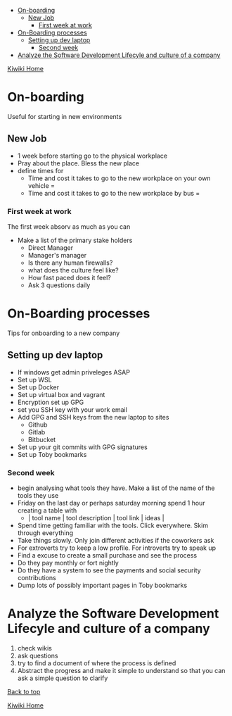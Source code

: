 - [On-boarding](#on-boarding)
  - [New Job](#new-job)
    - [First week at work](#first-week-at-work)
- [On-Boarding processes](#on-boarding-processes)
  - [Setting up dev laptop](#setting-up-dev-laptop)
    - [Second week](#second-week)
- [Analyze the Software Development Lifecyle and culture of a company](#analyze-the-software-development-lifecyle-and-culture-of-a-company)

[Kiwiki Home](/../../)
# On-boarding
Useful for starting in new environments

## New Job
- 1 week before starting go to the physical workplace
- Pray about the place. Bless the new place
- define times for
  - Time and cost it takes to go to the new workplace on your own vehicle = 
  - Time and cost it takes to go to the new workplace by bus = 

### First week at work
The first week absorv as much as you can
- Make a list of the primary stake holders
  - Direct Manager
  - Manager's manager
  - Is there any human firewalls?
  - what does the culture feel like?
  - How fast paced does it feel?
  - Ask 3 questions daily

# On-Boarding processes
Tips for onboarding to a new company

## Setting up dev laptop
- If windows get admin priveleges ASAP
- Set up WSL
- Set up Docker
- Set up virtual box and vagrant
- Encryption set up GPG
- set you SSH key with your work email
- Add GPG and SSH keys from the new laptop to sites
  - Github
  - Gitlab
  - Bitbucket
- Set up your git commits with GPG signatures
- Set up Toby bookmarks

### Second week
- begin analysing what tools they have. Make a list of the name of the tools they use
- Friday on the last day or perhaps saturday morning spend 1 hour creating a table with
  - | tool name | tool description | tool link | ideas |
- Spend time getting familiar with the tools. Click everywhere. Skim through everything
- Take things slowly. Only join different activities if the coworkers ask
- For extroverts try to keep a low profile. For introverts try to speak up
- Find a excuse to create a small purchase and see the process
- Do they pay monthly or fort nightly
- Do they have a system to see the payments and social security contributions
- Dump lots of possibly important pages in Toby bookmarks

# Analyze the Software Development Lifecyle and culture of a company
1. check wikis
1. ask questions
1. try to find a document of where the process is defined
1. Abstract the progress and make it simple to understand so that you can ask a simple question to clarify

[Back to top](#)

[Kiwiki Home](/../../)